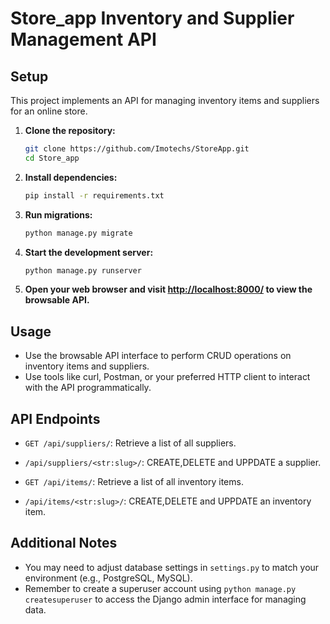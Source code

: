 # Store_app Inventory and Supplier Management API

## Setup

This project implements an API for managing inventory items and suppliers for an online store.


1. **Clone the repository:**

    ```bash
    git clone https://github.com/Imotechs/StoreApp.git
    cd Store_app
    ```

2. **Install dependencies:**

    ```bash
    pip install -r requirements.txt
    ```

3. **Run migrations:**

    ```bash
    python manage.py migrate
    ```

4. **Start the development server:**

    ```bash
    python manage.py runserver
    ```

5. **Open your web browser and visit [http://localhost:8000/](http://localhost:8000/) to view the browsable API.**

## Usage

- Use the browsable API interface to perform CRUD operations on inventory items and suppliers.
- Use tools like curl, Postman, or your preferred HTTP client to interact with the API programmatically.

## API Endpoints
- `GET /api/suppliers/`: Retrieve a list of all suppliers.
- `/api/suppliers/<str:slug>/`: CREATE,DELETE and UPPDATE a supplier.

- `GET /api/items/`: Retrieve a list of all inventory items.
- `/api/items/<str:slug>/`: CREATE,DELETE and UPPDATE an inventory item.



## Additional Notes

- You may need to adjust database settings in `settings.py` to match your environment (e.g., PostgreSQL, MySQL).
- Remember to create a superuser account using `python manage.py createsuperuser` to access the Django admin interface for managing data.
